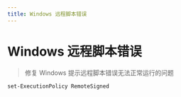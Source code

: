 ```yaml
---
title: Windows 远程脚本错误
---
```


# Windows 远程脚本错误

> 修复 Windows 提示远程脚本错误无法正常运行的问题

```shell
set-ExecutionPolicy RemoteSigned
```
